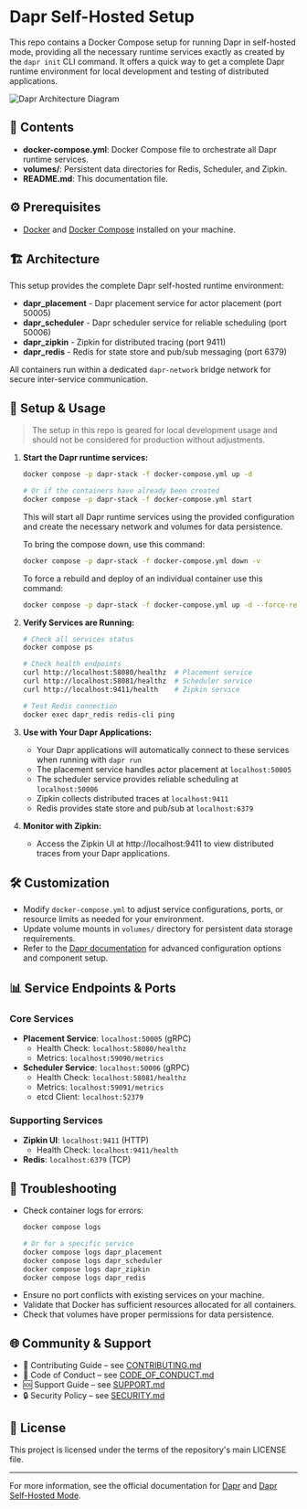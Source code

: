 # Dapr Self-Hosted Setup
This repo contains a Docker Compose setup for running Dapr in self-hosted mode, providing all the necessary runtime services exactly as created by the `dapr init` CLI command. It offers a quick way to get a complete Dapr runtime environment for local development and testing of distributed applications.

![Dapr Architecture Diagram](./assets/dapr-architecture.png)

## 📁 Contents

- **docker-compose.yml**: Docker Compose file to orchestrate all Dapr runtime services.
- **volumes/**: Persistent data directories for Redis, Scheduler, and Zipkin.
- **README.md**: This documentation file.

## ⚙️ Prerequisites

- [Docker](https://docs.docker.com/get-docker/) and [Docker Compose](https://docs.docker.com/compose/) installed on your machine.

## 🏗️ Architecture

This setup provides the complete Dapr self-hosted runtime environment:

- **dapr_placement** - Dapr placement service for actor placement (port 50005)
- **dapr_scheduler** - Dapr scheduler service for reliable scheduling (port 50006)  
- **dapr_zipkin** - Zipkin for distributed tracing (port 9411)
- **dapr_redis** - Redis for state store and pub/sub messaging (port 6379)

All containers run within a dedicated `dapr-network` bridge network for secure inter-service communication.

## 🚀 Setup & Usage

> The setup in this repo is geared for local development usage and should not be considered for production without adjustments.

1. **Start the Dapr runtime services:**

	```bash
    docker compose -p dapr-stack -f docker-compose.yml up -d

    # Or if the containers have already been created
    docker compose -p dapr-stack -f docker-compose.yml start

	```

	This will start all Dapr runtime services using the provided configuration and create the necessary network and volumes for data persistence.

	To bring the compose down, use this command:
	```bash
	docker compose -p dapr-stack -f docker-compose.yml down -v
	```

	To force a rebuild and deploy of an individual container use this command:
	```bash
	docker compose -p dapr-stack -f docker-compose.yml up -d --force-recreate --no-deps --build <service_name>
	```

2. **Verify Services are Running:**
	```bash
	# Check all services status
	docker compose ps
	
	# Check health endpoints
	curl http://localhost:58080/healthz  # Placement service
	curl http://localhost:58081/healthz  # Scheduler service
	curl http://localhost:9411/health    # Zipkin service
	
	# Test Redis connection
	docker exec dapr_redis redis-cli ping
	```

3. **Use with Your Dapr Applications:**
	- Your Dapr applications will automatically connect to these services when running with `dapr run`
	- The placement service handles actor placement at `localhost:50005`
	- The scheduler service provides reliable scheduling at `localhost:50006`
	- Zipkin collects distributed traces at `localhost:9411`
	- Redis provides state store and pub/sub at `localhost:6379`

4. **Monitor with Zipkin:**
	- Access the Zipkin UI at http://localhost:9411 to view distributed traces from your Dapr applications.

## 🛠️ Customization

- Modify `docker-compose.yml` to adjust service configurations, ports, or resource limits as needed for your environment.
- Update volume mounts in `volumes/` directory for persistent data storage requirements.
- Refer to the [Dapr documentation](https://docs.dapr.io/) for advanced configuration options and component setup.

## 📊 Service Endpoints & Ports

### Core Services
- **Placement Service**: `localhost:50005` (gRPC)
  - Health Check: `localhost:58080/healthz`
  - Metrics: `localhost:59090/metrics`
- **Scheduler Service**: `localhost:50006` (gRPC)
  - Health Check: `localhost:58081/healthz` 
  - Metrics: `localhost:59091/metrics`
  - etcd Client: `localhost:52379`

### Supporting Services  
- **Zipkin UI**: `localhost:9411` (HTTP)
  - Health Check: `localhost:9411/health`
- **Redis**: `localhost:6379` (TCP)

## 🐞 Troubleshooting

- Check container logs for errors:
  ```bash
  docker compose logs
  
  # Or for a specific service
  docker compose logs dapr_placement
  docker compose logs dapr_scheduler
  docker compose logs dapr_zipkin
  docker compose logs dapr_redis
  ```
- Ensure no port conflicts with existing services on your machine.
- Validate that Docker has sufficient resources allocated for all containers.
- Check that volumes have proper permissions for data persistence.

## 🌐 Community & Support

- 🤝 Contributing Guide – see [CONTRIBUTING.md](.github/CONTRIBUTING.md)
- 🤗 Code of Conduct – see [CODE_OF_CONDUCT.md](.github/CODE_OF_CONDUCT.md)
- 🆘 Support Guide – see [SUPPORT.md](.github/SUPPORT.md)
- 🔒 Security Policy – see [SECURITY.md](.github/SECURITY.md)

## 📄 License

This project is licensed under the terms of the repository's main LICENSE file.

---
For more information, see the official documentation for [Dapr](https://docs.dapr.io/) and [Dapr Self-Hosted Mode](https://docs.dapr.io/operations/hosting/self-hosted/).

